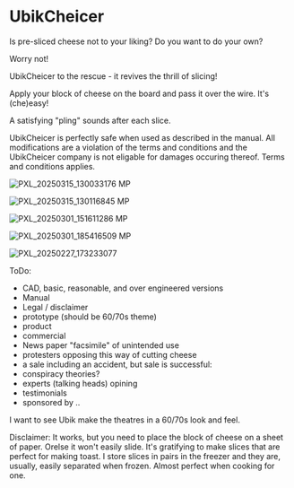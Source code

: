 # UbikCheicer
Is pre-sliced cheese not to your liking? Do you want to do your own?

Worry not!

UbikCheicer to the rescue - it revives the thrill of slicing!

Apply your block of cheese on the board and pass it over the wire. It's (che)easy!

A satisfying "pling" sounds after each slice.

UbikCheicer is perfectly safe when used as described in the manual. 
All modifications are a violation of the terms and conditions and the UbikCheicer company is not eligable for damages occuring thereof.
Terms and conditions applies.

![PXL_20250315_130033176 MP](https://github.com/user-attachments/assets/771e6842-adc2-4c60-ba12-0af824129963)

![PXL_20250315_130116845 MP](https://github.com/user-attachments/assets/c67d547c-d8fd-4eff-bbfe-606227628099)

![PXL_20250301_151611286 MP](https://github.com/user-attachments/assets/401427d5-31fe-40ca-8030-9fb9821ca7f3)

![PXL_20250301_185416509 MP](https://github.com/user-attachments/assets/7d91956b-73ce-4485-9d6e-ef60769a288c)

![PXL_20250227_173233077](https://github.com/user-attachments/assets/18788399-54ba-49a6-b3f4-0d3d0886fc47)

ToDo:
* CAD, basic, reasonable, and over engineered versions
* Manual
* Legal / disclaimer
* prototype (should be 60/70s theme)
* product
* commercial
* News paper "facsimile" of unintended use
* protesters opposing this way of cutting cheese
* a sale including an accident, but sale is successful: 
* conspiracy theories?
* experts (talking heads) opining 
* testimonials
* sponsored by ..

I want to see Ubik make the theatres in a 60/70s look and feel.


Disclaimer: 
It works, but you need to place the block of cheese on a sheet of paper. Orelse it won't easily slide.
It's gratifying to make slices that are perfect for making toast. 
I store slices in pairs in the freezer and they are, usually, easily separated when frozen. Almost perfect when cooking for one.
